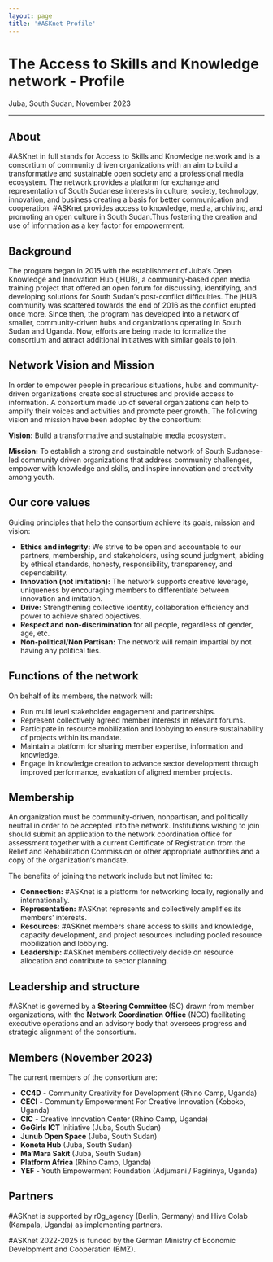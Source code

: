 ```yaml
---
layout: page
title: '#ASKnet Profile'
---
```


# The Access to Skills and Knowledge network - Profile

Juba, South Sudan, November 2023

---

## About

#ASKnet in full stands for Access to Skills and Knowledge network and is a consortium of community driven organizations with an aim to build a transformative and sustainable open society and a professional media ecosystem. The network
provides a platform for exchange and representation of South Sudanese interests in culture, society, technology, innovation, and business creating a basis for better communication and cooperation. #ASKnet provides access to knowledge,
media, archiving, and promoting an open culture in South Sudan.Thus fostering the creation and use of information as a
key factor for empowerment.

## Background

The program began in 2015 with the establishment of Juba‘s Open Knowledge and Innovation Hub (jHUB), a community-based open media training project that offered an open forum for discussing, identifying, and developing solutions
for South Sudan‘s post-conflict difficulties. The jHUB community was scattered towards the end of 2016 as the conflict
erupted once more. Since then, the program has developed into a network of smaller, community-driven hubs and organizations operating in South Sudan and Uganda. Now, efforts are being made to formalize the consortium and attract
additional initiatives with similar goals to join.

## Network Vision and Mission

In order to empower people in precarious situations, hubs and community-driven organizations create social structures
and provide access to information. A consortium made up of several organizations can help to amplify their voices and
activities and promote peer growth. The following vision and mission have been adopted by the consortium:

**Vision:** Build a transformative and sustainable media ecosystem.

**Mission:** To establish a strong and sustainable network of South Sudanese-led community driven organizations that
address community challenges, empower with knowledge and skills, and inspire innovation and creativity among youth.

## Our core values

Guiding principles that help the consortium achieve its goals, mission and vision:

- **Ethics and integrity:** We strive to be open and accountable to our partners, membership, and stakeholders, using sound judgment, abiding by ethical standards, honesty, responsibility, transparency, and dependability.
- **Innovation (not imitation):** The network supports creative leverage, uniqueness by encouraging members to differentiate between innovation and imitation.
- **Drive:** Strengthening collective identity, collaboration efficiency and power to achieve shared objectives.
- **Respect and non-discrimination** for all people, regardless of gender, age, etc.
- **Non-political/Non Partisan:** The network will remain impartial by not having any political ties.

## Functions of the network

On behalf of its members, the network will:

- Run multi level stakeholder engagement and partnerships.
- Represent collectively agreed member interests in relevant forums.
- Participate in resource mobilization and lobbying to ensure sustainability of projects within its mandate.
- Maintain a platform for sharing member expertise, information and knowledge.
- Engage in knowledge creation to advance sector development through improved performance, evaluation of aligned
member projects.

## Membership

An organization must be community-driven, nonpartisan, and politically neutral in order to be accepted into the network.
Institutions wishing to join should submit an application to the network coordination office for assessment together with
a current Certificate of Registration from the Relief and Rehabilitation Commission or other appropriate authorities and a
copy of the organization‘s mandate.

The benefits of joining the network include but not limited to:

- **Connection:** #ASKnet is a platform for networking locally, regionally and internationally.
- **Representation:** #ASKnet represents and collectively amplifies its members’ interests.
- **Resources:** #ASKnet members share access to skills and knowledge, capacity development, and project resources including pooled resource mobilization and lobbying.
- **Leadership:** #ASKnet members collectively decide on resource allocation and contribute to sector planning.

## Leadership and structure

#ASKnet is governed by a **Steering Committee** (SC) drawn from member organizations, with the **Network Coordination Office** (NCO) facilitating executive operations and an advisory body that oversees progress and strategic alignment of the
consortium.

## Members (November 2023)

The current members of the consortium are:

- **CC4D** - Community Creativity for Development (Rhino Camp, Uganda)
- **CECI** - Community Empowerment For Creative Innovation (Koboko, Uganda)
- **CIC** - Creative Innovation Center (Rhino Camp, Uganda)
- **GoGirls ICT** Initiative (Juba, South Sudan)
- **Junub Open Space** (Juba, South Sudan)
- **Koneta Hub** (Juba, South Sudan)
- **Ma‘Mara Sakit** (Juba, South Sudan)
- **Platform Africa** (Rhino Camp, Uganda)
- **YEF** - Youth Empowerment Foundation (Adjumani / Pagirinya, Uganda)

## Partners

#ASKnet is supported by r0g_agency (Berlin, Germany) and Hive Colab (Kampala, Uganda) as implementing partners.

#ASKnet 2022-2025 is funded by the German Ministry of Economic Development and Cooperation (BMZ).